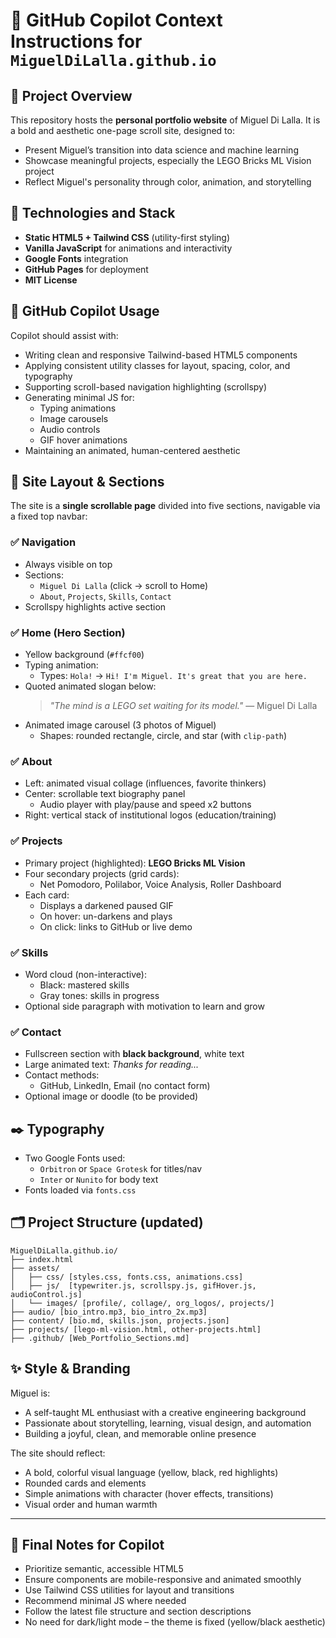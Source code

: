 # 🧠 GitHub Copilot Context Instructions for `MiguelDiLalla.github.io`

## 🔷 Project Overview
This repository hosts the **personal portfolio website** of Miguel Di Lalla.
It is a bold and aesthetic one-page scroll site, designed to:
- Present Miguel’s transition into data science and machine learning
- Showcase meaningful projects, especially the LEGO Bricks ML Vision project
- Reflect Miguel's personality through color, animation, and storytelling

## 🔧 Technologies and Stack
- **Static HTML5 + Tailwind CSS** (utility-first styling)
- **Vanilla JavaScript** for animations and interactivity
- **Google Fonts** integration
- **GitHub Pages** for deployment
- **MIT License**

## 🤖 GitHub Copilot Usage
Copilot should assist with:
- Writing clean and responsive Tailwind-based HTML5 components
- Applying consistent utility classes for layout, spacing, color, and typography
- Supporting scroll-based navigation highlighting (scrollspy)
- Generating minimal JS for:
  - Typing animations
  - Image carousels
  - Audio controls
  - GIF hover animations
- Maintaining an animated, human-centered aesthetic

## 🧩 Site Layout & Sections
The site is a **single scrollable page** divided into five sections, navigable via a fixed top navbar:

### ✅ Navigation
- Always visible on top
- Sections:
  - `Miguel Di Lalla` (click → scroll to Home)
  - `About`, `Projects`, `Skills`, `Contact`
- Scrollspy highlights active section

### ✅ Home (Hero Section)
- Yellow background (`#ffcf00`)
- Typing animation:
  - Types: `Hola!` → `Hi! I'm Miguel. It's great that you are here.`
- Quoted animated slogan below:
  > *"The mind is a LEGO set waiting for its model."* — Miguel Di Lalla
- Animated image carousel (3 photos of Miguel)
  - Shapes: rounded rectangle, circle, and star (with `clip-path`)

### ✅ About
- Left: animated visual collage (influences, favorite thinkers)
- Center: scrollable text biography panel
  - Audio player with play/pause and speed x2 buttons
- Right: vertical stack of institutional logos (education/training)

### ✅ Projects
- Primary project (highlighted): **LEGO Bricks ML Vision**
- Four secondary projects (grid cards):
  - Net Pomodoro, Polilabor, Voice Analysis, Roller Dashboard
- Each card:
  - Displays a darkened paused GIF
  - On hover: un-darkens and plays
  - On click: links to GitHub or live demo

### ✅ Skills
- Word cloud (non-interactive):
  - Black: mastered skills
  - Gray tones: skills in progress
- Optional side paragraph with motivation to learn and grow

### ✅ Contact
- Fullscreen section with **black background**, white text
- Large animated text: *Thanks for reading...*
- Contact methods:
  - GitHub, LinkedIn, Email (no contact form)
- Optional image or doodle (to be provided)

## ✒️ Typography
- Two Google Fonts used:
  - `Orbitron` or `Space Grotesk` for titles/nav
  - `Inter` or `Nunito` for body text
- Fonts loaded via `fonts.css`

## 🗂 Project Structure (updated)
```
MiguelDiLalla.github.io/
├── index.html
├── assets/
│   ├── css/ [styles.css, fonts.css, animations.css]
│   ├── js/  [typewriter.js, scrollspy.js, gifHover.js, audioControl.js]
│   └── images/ [profile/, collage/, org_logos/, projects/]
├── audio/ [bio_intro.mp3, bio_intro_2x.mp3]
├── content/ [bio.md, skills.json, projects.json]
├── projects/ [lego-ml-vision.html, other-projects.html]
├── .github/ [Web_Portfolio_Sections.md]
```

## ✨ Style & Branding
Miguel is:
- A self-taught ML enthusiast with a creative engineering background
- Passionate about storytelling, learning, visual design, and automation
- Building a joyful, clean, and memorable online presence

The site should reflect:
- A bold, colorful visual language (yellow, black, red highlights)
- Rounded cards and elements
- Simple animations with character (hover effects, transitions)
- Visual order and human warmth

---

## 🧠 Final Notes for Copilot
- Prioritize semantic, accessible HTML5
- Ensure components are mobile-responsive and animated smoothly
- Use Tailwind CSS utilities for layout and transitions
- Recommend minimal JS where needed
- Follow the latest file structure and section descriptions
- No need for dark/light mode – the theme is fixed (yellow/black aesthetic)
